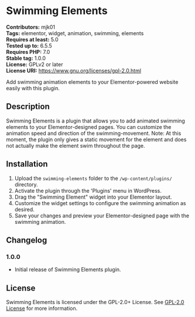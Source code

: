 # Swimming Elements

**Contributors:** mjk01  
**Tags:** elementor, widget, animation, swimming, elements  
**Requires at least:** 5.0  
**Tested up to:** 6.5.5  
**Requires PHP:** 7.0  
**Stable tag:** 1.0.0  
**License:** GPLv2 or later  
**License URI:** https://www.gnu.org/licenses/gpl-2.0.html

Add swimming animation elements to your Elementor-powered website easily with this plugin.

## Description

Swimming Elements is a plugin that allows you to add animated swimming elements to your Elementor-designed pages.
You can customize the animation speed and direction of the swimming-movement.
Note: At this moment, the plugin only gives a static movement for the element and does not actually make the element swim throughout the page.

## Installation

1. Upload the `swimming-elements` folder to the `/wp-content/plugins/` directory.
2. Activate the plugin through the 'Plugins' menu in WordPress.
3. Drag the "Swimming Element" widget into your Elementor layout.
4. Customize the widget settings to configure the swimming animation as desired.
5. Save your changes and preview your Elementor-designed page with the swimming animation.

## Changelog

### 1.0.0
- Initial release of Swimming Elements plugin.

## License

Swimming Elements is licensed under the GPL-2.0+ License. See [GPL-2.0 License](https://www.gnu.org/licenses/gpl-2.0.html) for more information.
